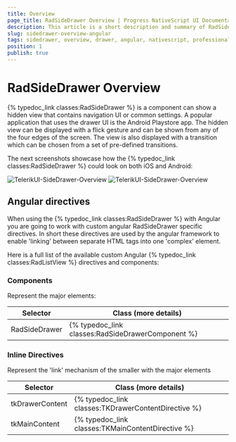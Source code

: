 ```yaml
---
title: Overview
page_title: RadSideDrawer Overview | Progress NativeScript UI Documentation
description: This article is a short description and summary of RadSideDrawer's features.
slug: sidedrawer-overview-angular
tags: sidedrawer, overview, drawer, angular, nativescript, professional, ui
position: 1
publish: true
---
```


# RadSideDrawer Overview

{% typedoc_link classes:RadSideDrawer %} is a component can show a hidden view that contains navigation UI or common settings. A popular application that uses the drawer UI is the Android Playstore app.
The hidden view can be displayed with a flick gesture and can be shown from any of the four edges of the screen. The view is also displayed with a transition which can be chosen from a set of pre-defined transitions.

The next screenshots showcase how the {% typedoc_link classes:RadSideDrawer %} could look on both iOS and Android:

![TelerikUI-SideDrawer-Overview](../../img/ns_ui/drawer-overview-android.png "Side drawer overview.") ![TelerikUI-SideDrawer-Overview](../../img/ns_ui/drawer-overview-ios.png "Side drawer overview.")

## Angular directives

When using the {% typedoc_link classes:RadSideDrawer %} with Angular you are going to work with custom angular RadSideDrawer specific directives. In short these directives are used by the angular framework to enable 'linking' between separate HTML tags into one 'complex' element.

Here is a full list of the available custom Angular {% typedoc_link classes:RadListView %} directives and components:

### Components

Represent the major elements:

| Selector          | Class (more details)                                  |
|-------------------|-------------------------------------------------------|
| RadSideDrawer | {% typedoc_link classes:RadSideDrawerComponent %} |

### Inline Directives

Represent the 'link' mechanism of the smaller with the major elements

| Selector          | Class (more details)                                  |
|-------------------|-------------------------------------------------------|
| tkDrawerContent | {% typedoc_link classes:TKDrawerContentDirective %} |
| tkMainContent | {% typedoc_link classes:TKMainContentDirective %} |
